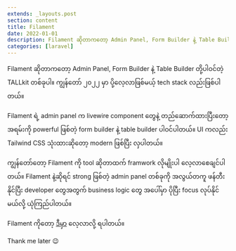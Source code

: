 ```yaml
---
extends: _layouts.post
section: content
title: Filament
date: 2022-01-01
description: Filament ဆိုတာကတော့ Admin Panel, Form Builder နဲ့ Table Builder တို့ပါဝင်တဲ့ TALLkit တစ်ခုပါ။ ကျွန်တော် ၂၀၂၂ မှာ ပို့လေ့လာဖြစ်မယ့် tech stack လည်းဖြစ်ပါတယ်။
categories: [laravel]
---
```


Filament ဆိုတာကတော့ Admin Panel, Form Builder နဲ့ Table Builder တို့ပါဝင်တဲ့ TALLkit တစ်ခုပါ။ ကျွန်တော် ၂၀၂၂ မှာ ပို့လေ့လာဖြစ်မယ့် tech stack လည်းဖြစ်ပါတယ်။

Filament ရဲ့ admin panel က livewire component တွေနဲ့ တည်ဆောက်ထားပြီးတော့ အရမ်းကို powerful ဖြစ်တဲ့ form builder နဲ့ table builder ပါဝင်ပါတယ်။ UI ကလည်း Tailwind CSS သုံးထားဆိုတော့ modern ဖြစ်ပြီး လှပါတယ်။

ကျွန်တော်တော့ Filament ကို tool ဆိုတာထက် framwork လိုမျိုးပါ လေ့လာစေချင်ပါတယ်။ Filament နဲ့ဆိုရင် strong ဖြစ်တဲ့ admin panel တစ်ခုကို အလွယ်တကူ ဖန်တီးနိုင်ပြီး developer တွေအတွက် business logic တွေ အပေါ်မှာ ပိုပြီး focus လုပ်နိုင်မယ်လို့ ယုံကြည်ပါတယ်။

Filament ကိုတော့  [ဒီမှာ](https://filamentadmin.com/) လေ့လာလို့ ရပါတယ်။

Thank me later 😉
